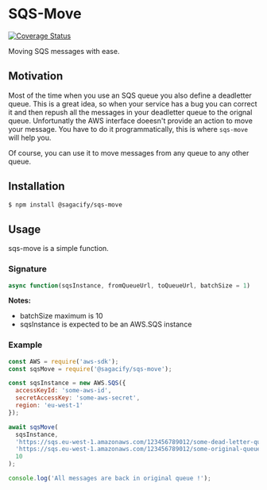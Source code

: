 # SQS-Move

[![Coverage Status](https://coveralls.io/repos/github/Sagacify/sqs-move/badge.svg?branch=master)](https://coveralls.io/github/Sagacify/sqs-move?branch=master)

Moving SQS messages with ease.

## Motivation

Most of the time when you use an SQS queue you also define a deadletter queue.
This is a great idea, so when your service has a bug you can correct it and
then repush all the messages in your deadletter queue to the orignal queue.
Unfortunatly the AWS interface doeesn't provide an action to move your message.
You have to do it programmatically, this is where `sqs-move` will help you.

Of course, you can use it to move messages from any queue to any other queue.

## Installation

```sh
$ npm install @sagacify/sqs-move
```

## Usage

sqs-move is a simple function.

### Signature

```js
async function(sqsInstance, fromQueueUrl, toQueueUrl, batchSize = 1)
```

**Notes:**

- batchSize maximum is 10
- sqsInstance is expected to be an AWS.SQS instance

### Example

```js
const AWS = require('aws-sdk');
const sqsMove = require('@sagacify/sqs-move');

const sqsInstance = new AWS.SQS({
  accessKeyId: 'some-aws-id',
  secretAccessKey: 'some-aws-secret',
  region: 'eu-west-1'
});

await sqsMove(
  sqsInstance,
  'https://sqs.eu-west-1.amazonaws.com/123456789012/some-dead-letter-queue',
  'https://sqs.eu-west-1.amazonaws.com/123456789012/some-original-queue',
  10
);

console.log('All messages are back in original queue !');
```
